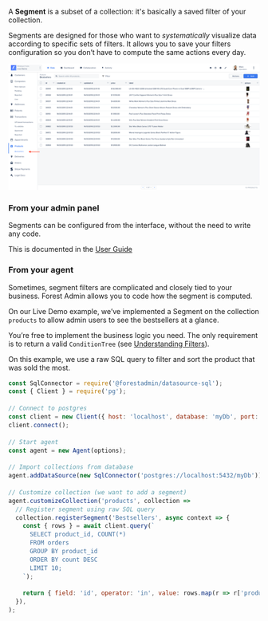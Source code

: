 A **Segment** is a subset of a collection: it's basically a saved filter of your collection.

Segments are designed for those who want to _systematically_ visualize data according to specific sets of filters. It allows you to save your filters configuration so you don’t have to compute the same actions every day.

![](../assets/imported/screenshot-2019-07-01-17-38-24.png)

### From your admin panel

Segments can be configured from the interface, without the need to write any code.

This is documented in the [User Guide](https://docs.forestadmin.com/user-guide/collections/segments)

### From your agent

Sometimes, segment filters are complicated and closely tied to your business. Forest Admin allows you to code how the segment is computed.

On our Live Demo example, we’ve implemented a Segment on the collection `products` to allow admin users to see the bestsellers at a glance.

You’re free to implement the business logic you need. The only requirement is to return a valid `ConditionTree` (see [Understanding Filters](../connectors/custom/query-translation/filters.md)).

On this example, we use a raw SQL query to filter and sort the product that was sold the most.

```javascript
const SqlConnector = require('@forestadmin/datasource-sql');
const { Client } = require('pg');

// Connect to postgres
const client = new Client({ host: 'localhost', database: 'myDb', port: 5432 });
client.connect();

// Start agent
const agent = new Agent(options);

// Import collections from database
agent.addDataSource(new SqlConnector('postgres://localhost:5432/myDb'));

// Customize collection (we want to add a segment)
agent.customizeCollection('products', collection =>
  // Register segment using raw SQL query
  collection.registerSegment('Bestsellers', async context => {
    const { rows } = await client.query(`
      SELECT product_id, COUNT(*)
      FROM orders
      GROUP BY product_id
      ORDER BY count DESC
      LIMIT 10;
    `);

    return { field: 'id', operator: 'in', value: rows.map(r => r['product_id']) };
  }),
);
```
